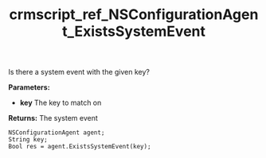 ﻿---
title: crmscript_ref_NSConfigurationAgent_ExistsSystemEvent
description: Bool ExistsSystemEvent(String key)
intellisense: NSConfigurationAgent.ExistsSystemEvent
keywords: NSConfigurationAgent,ExistsSystemEvent
so.topic: reference
---

Is there a system event with the given key?

**Parameters:**
 - **key** The key to match on

**Returns:** The system event

```crmscript
NSConfigurationAgent agent;
String key;
Bool res = agent.ExistsSystemEvent(key);
```

